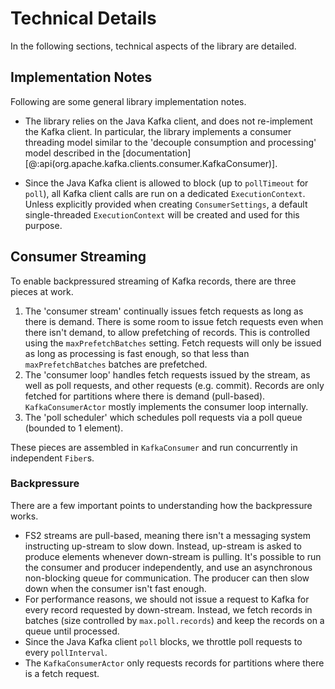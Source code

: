 # Technical Details

In the following sections, technical aspects of the library are detailed.

## Implementation Notes

Following are some general library implementation notes.

- The library relies on the Java Kafka client, and does not re-implement the Kafka client. In particular, the library implements a consumer threading model similar to the 'decouple consumption and processing' model described in the [documentation][@:api(org.apache.kafka.clients.consumer.KafkaConsumer)].

- Since the Java Kafka client is allowed to block (up to `pollTimeout` for `poll`), all Kafka client calls are run on a dedicated `ExecutionContext`. Unless explicitly provided when creating `ConsumerSettings`, a default single-threaded `ExecutionContext` will be created and used for this purpose.

## Consumer Streaming

To enable backpressured streaming of Kafka records, there are three pieces at work.

1. The 'consumer stream' continually issues fetch requests as long as there is demand. There is some room to issue fetch requests even when there isn't demand, to allow prefetching of records. This is controlled using the `maxPrefetchBatches` setting. Fetch requests will only be issued as long as processing is fast enough, so that less than `maxPrefetchBatches` batches are prefetched.
2. The 'consumer loop' handles fetch requests issued by the stream, as well as poll requests, and other requests (e.g. commit). Records are only fetched for partitions where there is demand (pull-based). `KafkaConsumerActor` mostly implements the consumer loop internally.
3. The 'poll scheduler' which schedules poll requests via a poll queue (bounded to 1 element).

These pieces are assembled in `KafkaConsumer` and run concurrently in independent `Fiber`s.

### Backpressure

There are a few important points to understanding how the backpressure works.

- FS2 streams are pull-based, meaning there isn't a messaging system instructing up-stream to slow down. Instead, up-stream is asked to produce elements whenever down-stream is pulling. It's possible to run the consumer and producer independently, and use an asynchronous non-blocking queue for communication. The producer can then slow down when the consumer isn't fast enough.
- For performance reasons, we should not issue a request to Kafka for every record requested by down-stream. Instead, we fetch records in batches (size controlled by `max.poll.records`) and keep the records on a queue until processed.
- Since the Java Kafka client `poll` blocks, we throttle poll requests to every `pollInterval`.
- The `KafkaConsumerActor` only requests records for partitions where there is a fetch request.
